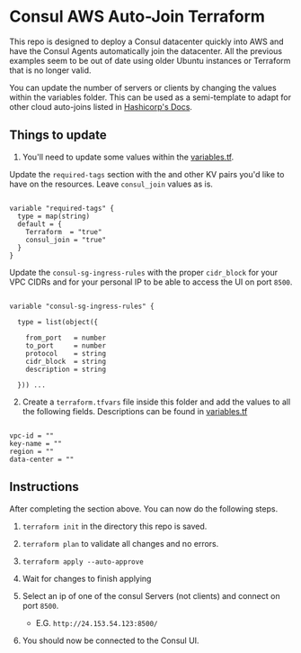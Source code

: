 # Consul AWS Auto-Join Terraform

This repo is designed to deploy a Consul datacenter quickly into AWS and have the Consul Agents automatically join the datacenter. All the previous examples seem to be out of date using older Ubuntu instances or Terraform that is no longer valid.

 You can update the number of servers or clients by changing the values within the variables folder. This can be used as a semi-template to adapt for other cloud auto-joins listed in [Hashicorp's Docs](https://www.consul.io/docs/install/cloud-auto-join).

## Things to update

1. You'll need to update some values within the [variables.tf](variables.tf).


Update the `required-tags` section with the and other KV pairs you'd like to have on the resources. Leave `consul_join` values as is.

```HCL

variable "required-tags" {
  type = map(string)
  default = {
    Terraform  = "true"
    consul_join = "true"
  }
}

```

Update the `consul-sg-ingress-rules` with the proper `cidr_block` for your VPC CIDRs and for your personal IP to be able to access the UI on port `8500`.

```HCL

variable "consul-sg-ingress-rules" {

  type = list(object({

    from_port   = number
    to_port     = number
    protocol    = string
    cidr_block  = string
    description = string

  })) ...

```

2. Create a `terraform.tfvars` file inside this folder and add the values to all the following fields. Descriptions can be found in [variables.tf](variables.tf)

```HCL

vpc-id = ""
key-name = ""
region = ""
data-center = ""

```

## Instructions

After completing the section above. You can now do the following steps.

1. `terraform init` in the directory this repo is saved.

2. `terraform plan` to validate all changes and no errors.

3. `terraform apply --auto-approve`

4. Wait for changes to finish applying

5. Select an ip of one of the consul Servers (not clients) and connect on port `8500`.

    * E.G. `http://24.153.54.123:8500/`

6. You should now be connected to the Consul UI.